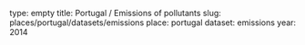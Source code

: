 type: empty
title: Portugal / Emissions of pollutants
slug: places/portugal/datasets/emissions
place: portugal
dataset: emissions
year: 2014
